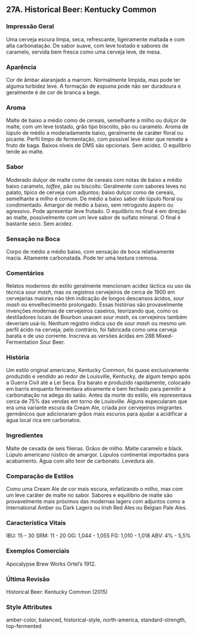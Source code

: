 ## 27A. Historical Beer: Kentucky Common

### Impressão Geral

Uma cerveja escura limpa, seca, refrescante, ligeiramente maltada e com alta carbonatação. De sabor suave, com leve tostado e sabores de caramelo, servida bem fresca como uma cerveja leve, de mesa.

### Aparência

Cor de âmbar alaranjado a marrom. Normalmente límpida, mas pode ter alguma turbidez leve. A formação de espuma pode não ser duradoura e geralmente é de cor de branca a bege.

### Aroma

Malte de baixo a médio como de cereais, semelhante a milho ou dulçor de malte, com um leve tostado, grão tipo biscoito, pão ou caramelo. Aroma de lúpulo de médio a moderadamente baixo, geralmente de caráter floral ou picante. Perfil limpo de fermentação, com possível leve éster que remete a fruto de baga. Baixos níveis de DMS são opcionais. Sem acidez. O equilíbrio tende ao malte.

### Sabor

Moderado dulçor de malte como de cereais com notas de baixo a médio baixo caramelo, *toffee*, pão ou biscoito. Geralmente com sabores leves no palato, típico de cerveja com adjuntos; baixo dulçor como de cereais, semelhante a milho é comum. De médio a baixo sabor de lúpulo floral ou condimentado. Amargor de médio a baixo, sem retrogosto áspero ou agressivo. Pode apresentar leve frutado. O equilíbrio no final é em direção ao malte, possivelmente com um leve sabor de sulfato mineral. O final é bastante seco. Sem acidez.

### Sensação na Boca

Corpo de médio a médio baixo, com sensação de boca relativamente macia. Altamente carbonatada. Pode ter uma textura cremosa.

### Comentários

Relatos modernos do estilo geralmente mencionam acidez láctica ou uso da técnica *sour mash*, mas os registros cervejeiros de cerca de 1900 em cervejarias maiores não têm indicação de longos descansos ácidos, *sour mash* ou envelhecimento prolongado. Essas histórias são provavelmente invenções modernas de cervejeiros caseiros, teorizando que, como os destiladores locais de Bourbon usavam *sour mash*, os cervejeiros também deveriam usá-lo. Nenhum registro indica uso de *sour mash* ou mesmo um perfil ácido na cerveja; pelo contrário, foi fabricada como uma cerveja barata e de uso corrente. Inscreva as versões ácidas em 28B Mixed-Fermentation Sour Beer.

### História

Um estilo original americano, Kentucky Common, foi quase exclusivamente produzido e vendido ao redor de Louisville, Kentucky, de algum tempo após a Guerra Civil até a Lei Seca. Era barato e produzido rapidamente, colocado em barris enquanto fermentava ativamente e bem fechado para permitir a carbonatação na adega do salão. Antes da morte do estilo, ele representava cerca de 75% das vendas em torno de Louisville. Alguns especularam que era uma variante escura da Cream Ale, criada por cervejeiros imigrantes germânicos que adicionaram grãos mais escuros para ajudar a acidificar a água local rica em carbonatos.

### Ingredientes

Malte de cevada de seis fileiras. Grãos de milho. Malte caramelo e black. Lúpulo americano rústico de amargor. Lúpulos continental importados para acabamento. Água com alto teor de carbonato. Levedura ale.

### Comparação de Estilos

Como uma Cream Ale de cor mais escura, enfatizando o milho, mas com um leve caráter de malte no sabor. Sabores e equilíbrio de malte são provavelmente mais próximos das modernas lagers com adjuntos como a International Amber ou Dark Lagers ou Irish Red Ales ou Belgian Pale Ales.

### Característica Vitais

IBU: 15 - 30
SRM: 11 - 20
OG: 1,044 - 1,055
FG: 1,010 - 1,018
ABV: 4% - 5,5%

### Exemplos Comerciais

Apocalypse Brew Works Ortel’s 1912.

### Última Revisão

Historical Beer: Kentucky Common (2015)

### Style Attributes

amber-color, balanced, historical-style, north-america, standard-strength, top-fermented
